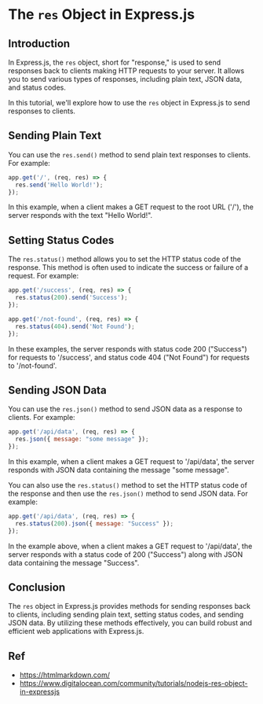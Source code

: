 # The `res` Object in Express.js

## Introduction

In Express.js, the `res` object, short for "response," is used to send responses back to clients making HTTP requests to your server. It allows you to send various types of responses, including plain text, JSON data, and status codes.

In this tutorial, we'll explore how to use the `res` object in Express.js to send responses to clients.

## Sending Plain Text

You can use the `res.send()` method to send plain text responses to clients. For example:

```javascript
app.get('/', (req, res) => {
  res.send('Hello World!');
});
```

In this example, when a client makes a GET request to the root URL ('/'), the server responds with the text "Hello World!".

## Setting Status Codes

The `res.status()` method allows you to set the HTTP status code of the response. This method is often used to indicate the success or failure of a request. For example:

```javascript
app.get('/success', (req, res) => {
  res.status(200).send('Success');
});

app.get('/not-found', (req, res) => {
  res.status(404).send('Not Found');
});
```

In these examples, the server responds with status code 200 ("Success") for requests to '/success', and status code 404 ("Not Found") for requests to '/not-found'.

## Sending JSON Data

You can use the `res.json()` method to send JSON data as a response to clients. For example:

```javascript
app.get('/api/data', (req, res) => {
  res.json({ message: "some message" });
});
```

In this example, when a client makes a GET request to '/api/data', the server responds with JSON data containing the message "some message".

You can also use the `res.status()` method to set the HTTP status code of the response and then use the `res.json()` method to send JSON data. For example:

```javascript
app.get('/api/data', (req, res) => {
  res.status(200).json({ message: "Success" });
});
```

In the example above, when a client makes a GET request to '/api/data', the server responds with a status code of 200 ("Success") along with JSON data containing the message "Success".

## Conclusion

The `res` object in Express.js provides methods for sending responses back to clients, including sending plain text, setting status codes, and sending JSON data. By utilizing these methods effectively, you can build robust and efficient web applications with Express.js.

## Ref

- https://htmlmarkdown.com/
- https://www.digitalocean.com/community/tutorials/nodejs-res-object-in-expressjs




